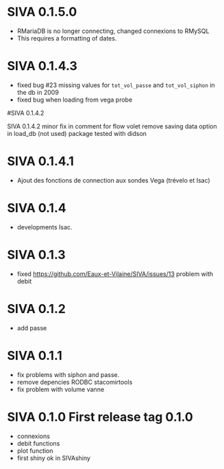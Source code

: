 # SIVA 0.1.5.0

* RMariaDB is no longer connecting, changed connexions to RMySQL
* This requires a formatting of dates.

# SIVA 0.1.4.3

* fixed bug #23 missing values for `tot_vol_passe` and `tot_vol_siphon` in the db in 2009
* fixed bug when loading from vega probe

#SIVA 0.1.4.2 

SIVA 0.1.4.2
minor fix in comment for flow volet
remove saving data option in load_db (not used)
package tested with didson

# SIVA 0.1.4.1

* Ajout des fonctions de connection aux sondes Vega (trévelo et Isac)

# SIVA 0.1.4

* developments Isac.




# SIVA 0.1.3

* fixed https://github.com/Eaux-et-Vilaine/SIVA/issues/13 problem with debit


# SIVA 0.1.2

* add passe 

# SIVA 0.1.1 

* fix problems with siphon and passe.
* remove depencies RODBC stacomirtools
* fix problem with volume vanne

# SIVA 0.1.0 First release tag 0.1.0

* connexions
* debit functions
* plot function
* first shiny ok in SIVAshiny


